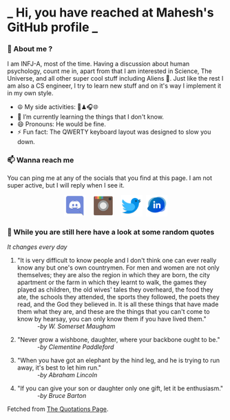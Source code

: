 # **_ Hi, you have reached at Mahesh's GitHub profile _**
### 🌸 About me ?
I am INFJ-A, most of the time. Having a discussion about human psychology, count me in, apart from that I am interested in Science, The Universe, and all other super cool stuff including Aliens 🤫. Just like the rest I am also a CS engineer, I try to learn new stuff and on it's way I implement it in my own style. 
- ☮ My side activities: 🎨♟🎧🌐
- 🌱 I’m currently learning the things that I don't know.
- 😄 Pronouns: He would be fine.
- ⚡ Fun fact: The QWERTY keyboard layout was designed to slow you down.

### 📫 Wanna reach me
You can ping me at any of the socials that you find at this page. I am not super active, but I will reply when I see it.
<p align="center">
<a href="https://discordapp.com/users/733328856957714472"><img src="./Assets/Papirus-Team-Papirus-Apps-Discord.svg" height="50px" width="50px" ></a>&nbsp; &nbsp;  
<a href ="https://instagram.com/obl1v_on"><img src="./Assets/Papirus-Team-Papirus-Apps-Instagram.svg" height="50px" width="50px" ></a>&nbsp;  &nbsp; 
<a href ="https://twitter.com/MaheshN2000"><img src="./Assets/Papirus-Team-Papirus-Apps-Twitter.svg" height ="50px" width="50px" ></a>&nbsp;
<a href ="https://linkedin.com/in/mahesh2000"><img src="./Assets/in.png" height ="50px" width="50px" ></a>

</p>



### 🔰 While you are still here have a look at some random quotes
*It changes every day*

<!-- BLOG-POST-LIST:START -->
 1.  "It is very difficult to know people and I don't think one can ever really know any but one's own countrymen. For men and women are not only themselves; they are also the region in which they are born, the city apartment or the farm in which they learnt to walk, the games they played as children, the old wives' tales they overheard, the food they ate, the schools they attended, the sports they followed, the poets they read, and the God they believed in. It is all these things that have made them what they are, and these are the things that you can't come to know by hearsay, you can only know them if you have lived them." <br> &emsp;&emsp;&emsp; <i>-by W. Somerset Maugham</i> 

 2.  "Never grow a wishbone, daughter, where your backbone ought to be." <br> &emsp;&emsp;&emsp; <i>-by Clementine Paddleford</i> 

 3.  "When you have got an elephant by the hind leg, and he is trying to run away, it's best to let him run." <br> &emsp;&emsp;&emsp; <i>-by Abraham Lincoln</i> 

 4.  "If you can give your son or daughter only one gift, let it be enthusiasm." <br> &emsp;&emsp;&emsp; <i>-by Bruce Barton</i> 
<!-- BLOG-POST-LIST:END -->
Fetched from <a href="http://www.quotationspage.com/data/mqotd.rss"> The Quotations Page</a>.
<!-- The above quotes are fetched from " http://www.quotationspage.com/data/mqotd.rss " and the github action used was gautamkrishnar/blog-post-workflow@master -->
